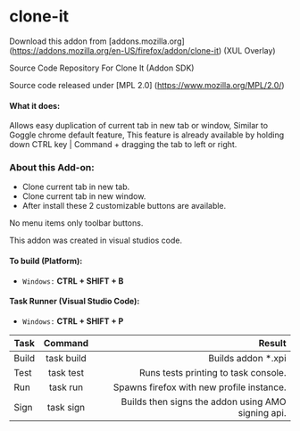 clone-it
========

Download this addon from [addons.mozilla.org] (https://addons.mozilla.org/en-US/firefox/addon/clone-it) (XUL Overlay)

Source Code Repository For Clone It (Addon SDK)

Source code released under [MPL 2.0] (https://www.mozilla.org/MPL/2.0/)

#### What it does: 
Allows easy duplication of current tab in new tab or window, Similar to Goggle chrome default feature, 
This feature is already available by holding down CTRL key | Command + dragging the tab to left or right.

### About this Add-on:
- Clone current tab in new tab. 
- Clone current tab in new window. 
- After install these 2 customizable buttons are available.

No menu items only toolbar buttons.

This addon was created in visual studios code.

####  To build (Platform):

- `Windows:` __CTRL + SHIFT + B__

#### Task Runner (Visual Studio Code):

- `Windows:` __CTRL + SHIFT + P__

| Task | Command | Result |
|----------|:-------------:|------:|
| Build | task build | Builds addon *.xpi |
| Test | task test | Runs tests printing to task console. |
| Run | task run | Spawns firefox with new profile instance. |
| Sign | task sign | Builds then signs the addon using AMO signing api. |
